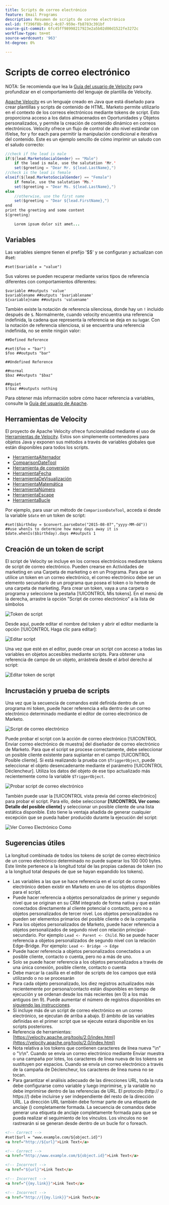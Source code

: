 ```yaml
---
title: Scripts de correo electrónico
feature: Email Programs
description: Resumen de scripts de correo electrónico
exl-id: ff396f8b-80c2-4c87-959e-fb8783c391bf
source-git-commit: 6fc45ff98998217923e2a5b02d00d1522fe3272c
workflow-type: tm+mt
source-wordcount: '963'
ht-degree: 0%

---
```


# Scripts de correo electrónico

NOTA: Se recomienda que lea la [Guía del usuario de Velocity](https://velocity.apache.org/engine/devel/user-guide.html) para profundizar en el comportamiento del lenguaje de plantilla de Velocity.

[Apache Velocity](https://velocity.apache.org/) es un lenguaje creado en Java que está diseñado para crear plantillas y scripts de contenido de HTML. Marketo permite utilizarlo en el contexto de los correos electrónicos mediante tokens de script. Esto proporciona acceso a los datos almacenados en Oportunidades y Objetos personalizados, y permite la creación de contenido dinámico en correos electrónicos. Velocity ofrece un flujo de control de alto nivel estándar con if/else, for y for each para permitir la manipulación condicional e iterativa del contenido. Este es un ejemplo sencillo de cómo imprimir un saludo con el saludo correcto:

```java
//check if the lead is male
if(${lead.MarketoSocialGender} == "Male")
    if the lead is male, use the salutation 'Mr.'
    set($greeting = "Dear Mr. ${lead.LastName},")
//check is the lead is female
elseif(${lead.MarketoSocialGender} == "Female")
    if female, use the salutation 'Ms.'
    set($greeting = "Dear Ms. ${lead.LastName},")
else
    //otherwise, use the first name
    set($greeting = "Dear ${lead.FirstName},")
end
print the greeting and some content
${greeting}

    Lorem ipsum dolor sit amet...
```

## Variables

Las variables siempre tienen el prefijo &#39;$$&#39; y se configuran y actualizan con #set:

```
#set($variable = "value")
```

Sus valores se pueden recuperar mediante varios tipos de referencia diferentes con comportamientos diferentes:

```
$variable ##outputs 'value'
$variablename ##outputs '$variablename'
${variable}name ##outputs 'valuename'
```

También existe la notación de referencia silenciosa, donde hay un `!` incluido después de `$`. Normalmente, cuando velocity encuentra una referencia indefinida, la cadena que representa la referencia se deja en su lugar. Con la notación de referencia silenciosa, si se encuentra una referencia indefinida, no se emite ningún valor:

```
##Defined Reference

#set($foo = "bar")
$foo ##outputs "bar"

##Undefined Reference

##normal
$baz ##outputs "$baz"

##quiet
$!baz ##outputs nothing
```

Para obtener más información sobre cómo hacer referencia a variables, consulte la [Guía del usuario de Apache](https://velocity.apache.org/engine/devel/user-guide.html#formal-reference-notation).

## Herramientas de Velocity

El proyecto de Apache Velocity ofrece funcionalidad mediante el uso de [Herramientas de Velocity](https://velocity.apache.org/tools/devel/apidocs/overview-summary.html). Estos son simplemente contenedores para objetos Java y exponen sus métodos a través de variables globales que están disponibles para todos los scripts.

- [HerramientaAlternador](https://velocity.apache.org/tools/devel/apidocs/org/apache/velocity/tools/generic/AlternatorTool.html)
- [ComparisonDateTool](https://velocity.apache.org/tools/devel/apidocs/org/apache/velocity/tools/generic/ComparisonDateTool.html)
- [Herramienta de conversión](https://velocity.apache.org/tools/devel/apidocs/org/apache/velocity/tools/generic/ConversionTool.html)
- [HerramientaFecha](https://velocity.apache.org/tools/devel/apidocs/org/apache/velocity/tools/generic/DateTool.html)
- [HerramientaDeVisualización](https://velocity.apache.org/tools/devel/apidocs/org/apache/velocity/tools/generic/DisplayTool.html)
- [HerramientaMatemática](https://velocity.apache.org/tools/devel/apidocs/org/apache/velocity/tools/generic/MathTool.html)
- [HerramientaNúmero](https://velocity.apache.org/tools/devel/apidocs/org/apache/velocity/tools/generic/NumberTool.html)
- [HerramientaEscape](https://velocity.apache.org/tools/devel/apidocs/org/apache/velocity/tools/generic/EscapeTool.html)
- [HerramientaBucle](https://velocity.apache.org/tools/devel/apidocs/org/apache/velocity/tools/generic/LoopTool.html)

Por ejemplo, para usar un método de `ComparisonDateTool`, acceda si desde la variable `$date` en un token de script:

```
#set($birthday = $convert.parseDate("2015-08-07","yyyy-MM-dd"))
##use whenIs to determine how many days away it is
$date.whenIs($birthday).days ##outputs 1
```

## Creación de un token de script

El script de Velocity se incluye en los correos electrónicos mediante tokens de script de correo electrónico. Pueden crearse en Actividades de marketing en una Carpeta de marketing o en un Programa. Para que se utilice un token en un correo electrónico, el correo electrónico debe ser un elemento secundario de un programa que posea el token o lo herede de una carpeta de marketing. Para crear un token, vaya a una carpeta o programa y seleccione la pestaña [!UICONTROL Mis tokens]. En el menú de la derecha, arrastre la opción &quot;Script de correo electrónico&quot; a la lista de símbolos

![Token de script](assets/script-token.png)

Desde aquí, puede editar el nombre del token y abrir el editor mediante la opción [!UICONTROL Haga clic para editar]:

![Editar script](assets/script-edit.png)

Una vez que esté en el editor, puede crear un script con acceso a todas las variables en objetos accesibles mediante scripts. Para obtener una referencia de campo de un objeto, arrástrela desde el árbol derecho al script:

![Editar token de script](assets/edit-script-token.png)

## Incrustación y prueba de scripts

Una vez que la secuencia de comandos esté definida dentro de un programa mi token, puede hacer referencia a ella dentro de un correo electrónico determinado mediante el editor de correo electrónico de Marketo.

![Script de correo electrónico](assets/email-script-marketo-email.png)

Puede probar el script con la acción de correo electrónico [!UICONTROL Enviar correo electrónico de muestra] del diseñador de correo electrónico de Marketo. Para que el script se procese correctamente, debe seleccionar un posible cliente existente para suplantar en el campo [!UICONTROL Posible cliente]. Si está realizando la prueba con `$TriggerObject`, puede seleccionar el objeto desencadenante mediante el parámetro [!UICONTROL Déclencheur]. Utiliza los datos del objeto de ese tipo actualizado más recientemente como la variable `$TriggerObject`.

![Probar script de correo electrónico](assets/velocity-test.png)

También puede usar la [!UICONTROL vista previa del correo electrónico] para probar el script. Para ello, debe seleccionar **[!UICONTROL Ver como: Detalle del posible cliente]** y seleccionar un posible cliente de una lista estática disponible. Esto tiene la ventaja añadida de generar cualquier excepción que se pueda haber producido durante la ejecución del script:

![Ver Correo Electrónico Como](assets/view-as.png)

## Sugerencias útiles

La longitud combinada de todos los tokens de script de correo electrónico de un correo electrónico determinado no puede superar los 100 000 bytes. Este límite pertenece a la longitud total de las propias cadenas de token (no a la longitud total después de que se hayan expandido los tokens).

- Las variables a las que se hace referencia en el script de correo electrónico deben existir en Marketo en uno de los objetos disponibles para el script.
- Puede hacer referencia a objetos personalizados de primer y segundo nivel que se originan en su CRM integrado de forma nativa y que están conectados directamente al cliente potencial o contacto, pero no a objetos personalizados de tercer nivel. Los objetos personalizados no pueden ser elementos primarios del posible cliente o de la compañía
- Para los objetos personalizados de Marketo, puede hacer referencia a objetos personalizados de segundo nivel con relación principal-secundario. Por ejemplo `Lead <- Parent <- Child`. No se puede hacer referencia a objetos personalizados de segundo nivel con la relación Edge-Bridge. Por ejemplo: `Lead <- Bridge -> Edge`
- Puede hacer referencia a objetos personalizados conectados a un posible cliente, contacto o cuenta, pero no a más de uno.
- Solo se puede hacer referencia a los objetos personalizados a través de una única conexión, posible cliente, contacto o cuenta
- Debe marcar la casilla en el editor de scripts de los campos que está utilizando o no se procesarán
- Para cada objeto personalizado, los diez registros actualizados más recientemente por persona/contacto están disponibles en tiempo de ejecución y se ordenan desde los más recientes (en 0) a los más antiguos (en 9). Puede aumentar el número de registros disponibles en [siguiendo las instrucciones](https://experienceleague.adobe.com/en/docs/marketo/using/product-docs/administration/email-setup/change-custom-object-retrieval-limits-in-velocity-scripting).
- Si incluye más de un script de correo electrónico en un correo electrónico, se ejecutan de arriba a abajo. El ámbito de las variables definidas en el primer script que se ejecute estará disponible en los scripts posteriores.
- Referencia de herramientas: [https://velocity.apache.org/tools/2.0/index.html](https://velocity.apache.org/tools/2.0/index.html)
- Nota relativa a los tokens que contienen caracteres de línea nueva &quot;\\n&quot; o &quot;\\r\\n&quot;. Cuando se envía un correo electrónico mediante Enviar muestra o una campaña por lotes, los caracteres de línea nueva de los tokens se sustituyen por espacios. Cuando se envía un correo electrónico a través de la campaña de Déclencheur, los caracteres de línea nueva no se tocan.
- Para garantizar el análisis adecuado de las direcciones URL, toda la ruta debe configurarse como variable y luego imprimirse, y la variable no debe imprimirse dentro de las referencias de URL. El protocolo (http:// o https://) debe incluirse y ser independiente del resto de la dirección URL. La dirección URL también debe formar parte de una etiqueta de anclaje (<a>) completamente formada. La secuencia de comandos debe generar una etiqueta de anclaje completamente formada para que se pueda realizar el seguimiento de los vínculos. Los vínculos no se rastrearán si se generan desde dentro de un bucle for o foreach.

```html
<!-- Correct -->
#set($url = "www.example.com/${object.id}")
<a href="http://${url}">Link Text</a>

<!-- Correct -->
<a href="http://www.example.com/${object.id}">Link Text</a>

<!-- Incorrect -->
<a href="${url}">Link Text</a>

<!-- Incorrect -->
<a href="{{my.link}}">Link Text</a>

<!-- Incorrect -->
<a href="http://{{my.link}}">Link Text</a>
```

